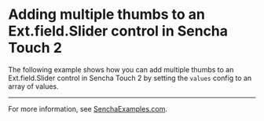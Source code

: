 # Adding multiple thumbs to an Ext.field.Slider control in Sencha Touch 2 #

The following example shows how you can add multiple thumbs to an Ext.field.Slider control in Sencha Touch 2 by setting the `values` config to an array of values.

---

For more information, see [SenchaExamples.com](http://senchaexamples.com/2012/03/13/adding-multiple-thumbs-to-an-ext-field-slider-control-in-sencha-touch-2/).
